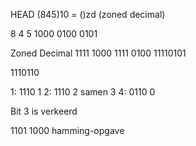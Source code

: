 HEAD
(845)10 = ()zd (zoned decimal)

8			4			5
1000		0100		0101

Zoned Decimal
1111 1000	  1111 0100	   11110101

1110110

1: 1110		1
2: 1110		2   samen 3
4: 0110		0

Bit 3 is verkeerd

1101 1000
hamming-opgave
